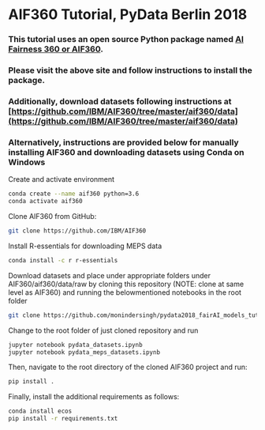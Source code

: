 # AIF360 Tutorial, PyData Berlin 2018


### This tutorial uses an open source Python package named [AI Fairness 360 or AIF360](https://github.com/ibm/aif360). 

### Please visit the above site and follow instructions to install the package.

### Additionally, download datasets following instructions at [https://github.com/IBM/AIF360/tree/master/aif360/data](https://github.com/IBM/AIF360/tree/master/aif360/data)



### Alternatively, instructions are provided below for manually installing AIF360 and downloading datasets using Conda on Windows

Create and activate environment

```bash
conda create --name aif360 python=3.6
conda activate aif360
```



Clone AIF360 from GitHub:

```bash
git clone https://github.com/IBM/AIF360
```

Install R-essentials for downloading MEPS data

```bash
conda install -c r r-essentials
```

Download datasets and place under appropriate folders under AIF360/aif360/data/raw by cloning this repository (NOTE: clone at same level as AIF360) and running the belowmentioned notebooks in the root folder
          
```bash
git clone https://github.com/monindersingh/pydata2018_fairAI_models_tutorial.git
```
Change to the root folder of just cloned repository and run

```bash
jupyter notebook pydata_datasets.ipynb
jupyter notebook pydata_meps_datasets.ipynb
```


Then, navigate to the root directory of the cloned AIF360 project and run:

```bash
pip install .
```



Finally, install the additional requirements as follows:

```bash
conda install ecos
pip install -r requirements.txt
```

